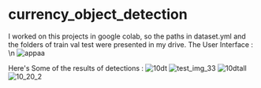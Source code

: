 # currency_object_detection

I worked on this projects in google colab, so the paths in dataset.yml and the folders of train val test were presented in my drive.
The User Interface :
\n
![appaa](https://github.com/mahdihammi/currency_object_detection/assets/89527502/55731765-a31b-48d4-be6f-2ed398088082)

Here's Some of the results of detections : 
![10dt](https://github.com/mahdihammi/currency_object_detection/assets/89527502/4f713409-b47e-4c86-b976-1a8ac931d4dc)
![test_img_33](https://github.com/mahdihammi/currency_object_detection/assets/89527502/5d5769d5-8475-4332-b51d-42ca8d2f0a68)
![10dtall](https://github.com/mahdihammi/currency_object_detection/assets/89527502/aead301e-3c2c-4db3-8e77-d1a7d0ca036a)
![10_20_2](https://github.com/mahdihammi/currency_object_detection/assets/89527502/99a6e1b4-f99c-4fe2-9990-4e06dcd4604b)
